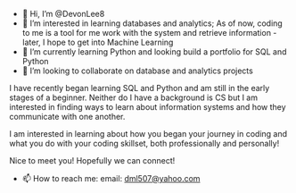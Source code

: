 - 👋 Hi, I’m @DevonLee8
- 👀 I’m interested in learning databases and analytics; As of now, coding to me is a tool for me work with the system and retrieve information - later, I hope to get into Machine Learning
- 🌱 I’m currently learning Python and looking build a portfolio for SQL and Python
- 💞️ I’m looking to collaborate on database and analytics projects

I have recently began learning SQL and Python and am still in the early stages of a beginner. Neither do I have a background is CS but I am interested in finding ways to learn about information systems and how they communicate with one another. 

I am interested in learning about how you began your journey in coding and what you do with your coding skillset, both professionally and personally!

Nice to meet you! Hopefully we can connect!

- 📫 How to reach me:
  email: dml507@yahoo.com
